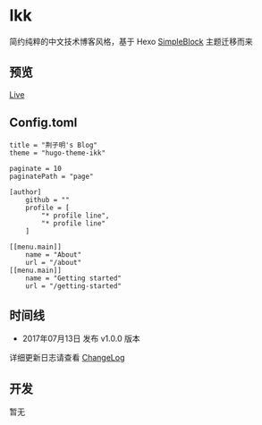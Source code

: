 # Ikk

简约纯粹的中文技术博客风格，基于 Hexo [SimpleBlock](https://github.com/jysperm/hexo-theme-simpleblock) 主题迁移而来

## 预览

[Live](http://jingziming.com)

## Config.toml

```
title = "荆子明's Blog"
theme = "hugo-theme-ikk"

paginate = 10
paginatePath = "page"

[author]
    github = ""
    profile = [
        "* profile line",
        "* profile line"
    ]

[[menu.main]]
    name = "About"
    url = "/about"
[[menu.main]]
    name = "Getting started"
    url = "/getting-started"
```

## 时间线

* 2017年07月13日 发布 v1.0.0 版本

详细更新日志请查看 [ChangeLog](https://github.com/jingziming/hugo-theme-ikk/blob/master/changelog.md)

## 开发

暂无




